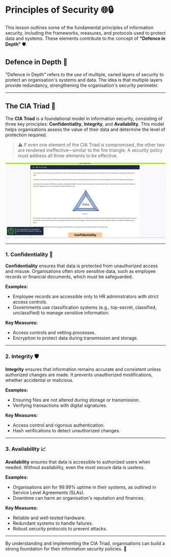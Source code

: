 
# Principles of Security 🌐🔒

This lesson outlines some of the fundamental principles of information security, including the frameworks, measures, and protocols used to protect data and systems. These elements contribute to the concept of **"Defence in Depth"** 🛡️.

## Defence in Depth 🏰
"Defence in Depth" refers to the use of multiple, varied layers of security to protect an organisation's systems and data. The idea is that multiple layers provide redundancy, strengthening the organisation's security perimeter.

---

## The CIA Triad 🔺
The **CIA Triad** is a foundational model in information security, consisting of three key principles: **Confidentiality**, **Integrity**, and **Availability**. This model helps organisations assess the value of their data and determine the level of protection required.

> ⚠️ If even one element of the CIA Triad is compromised, the other two are rendered ineffective—similar to the fire triangle. A security policy must address all three elements to be effective.

![CIA Triad](1.png)

---

### 1. Confidentiality 🔐
**Confidentiality** ensures that data is protected from unauthorized access and misuse. Organisations often store sensitive data, such as employee records or financial documents, which must be safeguarded.

**Examples:**
- Employee records are accessible only to HR administrators with strict access controls.
- Governments use classification systems (e.g., top-secret, classified, unclassified) to manage sensitive information.

**Key Measures:**
- Access controls and vetting processes.
- Encryption to protect data during transmission and storage.

---

### 2. Integrity 🛡️
**Integrity** ensures that information remains accurate and consistent unless authorized changes are made. It prevents unauthorized modifications, whether accidental or malicious.

**Examples:**
- Ensuring files are not altered during storage or transmission.
- Verifying transactions with digital signatures.

**Key Measures:**
- Access control and rigorous authentication.
- Hash verifications to detect unauthorized changes.

---

### 3. Availability 📈
**Availability** ensures that data is accessible to authorized users when needed. Without availability, even the most secure data is useless.

**Examples:**
- Organisations aim for 99.99% uptime in their systems, as outlined in Service Level Agreements (SLAs).
- Downtime can harm an organisation's reputation and finances.

**Key Measures:**
- Reliable and well-tested hardware.
- Redundant systems to handle failures.
- Robust security protocols to prevent attacks.

---

By understanding and implementing the CIA Triad, organisations can build a strong foundation for their information security policies. 🌟



